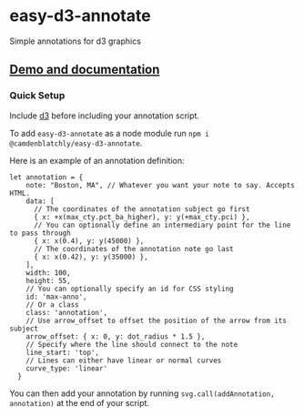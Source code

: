 # easy-d3-annotate
Simple annotations for d3 graphics

## [Demo and documentation](https://camdenblatchly.github.io/easy-d3-annotate/)

### Quick Setup

Include [d3](https://d3js.org/) before including your annotation script.

To add `easy-d3-annotate` as a node module run `npm i @camdenblatchly/easy-d3-annotate`.

Here is an example of an annotation definition:

```
let annotation = {
    note: "Boston, MA", // Whatever you want your note to say. Accepts HTML.
    data: [ 
      // The coordinates of the annotation subject go first
      { x: +x(max_cty.pct_ba_higher), y: y(+max_cty.pci) }, 
      // You can optionally define an intermediary point for the line to pass through
      { x: x(0.4), y: y(45000) }, 
      // The coordinates of the annotation note go last
      { x: x(0.42), y: y(35000) }, 
    ], 
    width: 100,
    height: 55, 
    // You can optionally specify an id for CSS styling
    id: 'max-anno',
    // Or a class
    class: 'annotation',
    // Use arrow_offset to offset the position of the arrow from its subject
    arrow_offset: { x: 0, y: dot_radius * 1.5 }, 
    // Specify where the line should connect to the note
    line_start: 'top', 
    // Lines can either have linear or normal curves 
    curve_type: 'linear'
  }
```    

You can then add your annotation by running `svg.call(addAnnotation, annotation)` at the end of your script.
